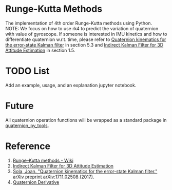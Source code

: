 # Runge-Kutta Methods
The implementation of 4th order Runge-Kutta methods using Python.  
NOTE: We focus on how to use rk4 to predict the variation of quaternion with value of gyroscope. If someone is interested in IMU kinetics and how to differentiate quaternion w.r.t. time, please refer to [Quaternion kinematics for the error-state Kalman filter](https://arxiv.org/pdf/1711.02508.pdf) in section 5.3 and [Indirect Kalman Filter for 3D Attitude Estimation](http://mars.cs.umn.edu/tr/reports/Trawny05b.pdf) in section 1.5.

# TODO List
Add an example, usage, and an explanation jupyter notebook.

# Future
All quaternion operation functions will be wrapped as a standard package in [quaternion_py_tools]().

# Reference
1. [Runge–Kutta methods - Wiki](https://en.wikipedia.org/wiki/Runge%E2%80%93Kutta_methods)
2. [Indirect Kalman Filter for 3D Attitude Estimation](http://mars.cs.umn.edu/tr/reports/Trawny05b.pdf)
3. [Sola, Joan. "Quaternion kinematics for the error-state Kalman filter." arXiv preprint arXiv:1711.02508 (2017).](https://arxiv.org/pdf/1711.02508.pdf)
4. [Quaternion Derivative](https://ahrs.readthedocs.io/en/latest/filters/angular.html#quaternion-derivative)